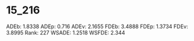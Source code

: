 # 15_216

ADEb: 1.8338
ADEp: 0.716
ADEv: 2.1655
FDEb: 3.4888
FDEp: 1.3734
FDEv: 3.8995
Rank: 227
WSADE: 1.2518
WSFDE: 2.344